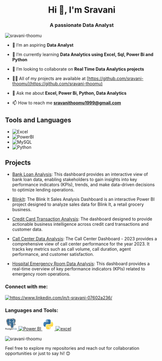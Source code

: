 <h1 align="center">Hi 👋, I'm Sravani</h1>
<h3 align="center">A passionate Data Analyst </h3>

<p align="left"> <img src="https://komarev.com/ghpvc/?username=sravani-thoomu&label=Profile%20views&color=0e75b6&style=flat" alt="sravani-thoomu" /> </p>

- 🔭 I’m an aspiring **Data Analyst**

- 🌱 I’m currently learning **Data Analytics using Excel, Sql, Power Bi and Python**

- 👯 I’m looking to collaborate on **Real Time Data Analytics projects**

- 👨‍💻 All of my projects are available at [https://github.com/sravani-thoomu](https://github.com/sravani-thoomu)

- 💬 Ask me about **Excel, Power Bi, Python, Data Analytics**

- 📫 How to reach me **sravanithoomu1999@gmail.com**

## Tools and Languages

- ![Excel](https://img.shields.io/badge/-Excel-217346?style=flat-square&logo=microsoft-excel&logoColor=white)
- ![PowerBI](https://img.shields.io/badge/-PowerBI-F2C811?style=flat-square&logo=powerbi&logoColor=black)
- ![MySQL](https://img.shields.io/badge/-MySQL-4479A1?style=flat-square&logo=mysql&logoColor=white)
- ![Python](https://img.shields.io/badge/-Python-3776AB?style=flat-square&logo=python&logoColor=white)
## Projects

- [Bank Loan Analysis](https://github.com/sravani-thoomu/bank-loan-analysis/blob/main/FULL%20BANK%20LOAN%20REPORTS.pdf): This dashboard provides an interactive view of bank loan data, enabling stakeholders to gain insights into key performance indicators (KPIs), trends, and make data-driven decisions to optimize lending operations.

- [BlinkIt](https://github.com/sravani-thoomu/blinkit/blob/main/Blinkit%20Power%20Bi%20Project.pdf): The Blink It Sales Analysis Dashboard is an interactive Power BI project designed to analyze sales data for Blink It, a retail grocery business.

- [Credit Card Transaction Analysis](https://github.com/sravani-thoomu/credit-cards/blob/main/Credit_Card_Report%20Full%20Report.pdf):  The dashboard designed to provide actionable business intelligence across credit card transactions and customer data.

- [Call Center Data Analysis](https://github.com/sravani-thoomu/call-center-data-analysis/blob/main/Excel%20Full%20Project%20.pdf.pdf): The Call Center Dashboard - 2023 provides a comprehensive view of call center performance for the year 2023. It tracks key metrics such as call volume, call duration, agent performance, and customer satisfaction.

- [Hospital Emergency Room Data Analysis](https://github.com/sravani-thoomu/Hospital-emergency-room-analysis/blob/main/Hospital%20Emergency%20Room%20%20full%20report.pdf): This dashboard provides a real-time overview of key performance indicators (KPIs) related to emergency room operations.


<h3 align="left">Connect with me:</h3>
<p align="left">
<a href="https://linkedin.com/in/https://www.linkedin.com/in/t-sravani-07602a236/" target="blank"><img align="center" src="https://raw.githubusercontent.com/rahuldkjain/github-profile-readme-generator/master/src/images/icons/Social/linked-in-alt.svg" alt="https://www.linkedin.com/in/t-sravani-07602a236/" height="30" width="40" /></a>
</p>

<h3 align="left">Languages and Tools:</h3>
<p align="left"> <a href="https://www.postgresql.org" target="_blank" rel="noreferrer"> <img src="https://raw.githubusercontent.com/devicons/devicon/master/icons/postgresql/postgresql-original-wordmark.svg" alt="postgresql" width="40" height="40"/><a href="https://powerbi.microsoft.com/" target="_blank" rel="noreferrer">
  <img src="https://upload.wikimedia.org/wikipedia/commons/c/cf/New_Power_BI_Logo.svg" alt="Power BI" width="40" height="40"/>
</a>
 </a> <a href="https://www.python.org" target="_blank" rel="noreferrer"> <img src="https://raw.githubusercontent.com/devicons/devicon/master/icons/python/python-original.svg" alt="python" width="40" height="40"/> </a><a href="https://www.microsoft.com/en-us/microsoft-365/excel" target="_blank" rel="noreferrer">
  <img src="https://upload.wikimedia.org/wikipedia/commons/3/34/Microsoft_Office_Excel_%282019%E2%80%93present%29.svg" alt="excel" width="40" height="40"/>
</a> </p>

<p><img align="center" src="https://github-readme-stats.vercel.app/api/top-langs?username=sravani-thoomu&show_icons=true&locale=en&layout=compact" alt="sravani-thoomu" /></p>

Feel free to explore my repositories and reach out for collaboration opportunities or just to say hi! 😊

